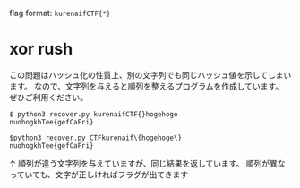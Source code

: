 flag format: `kurenaifCTF{*}`

# xor rush

この問題はハッシュ化の性質上、別の文字列でも同じハッシュ値を示してしまいます。
なので、文字列を与えると順列を整えるプログラムを作成しています。
ぜひご利用ください。

```
$ python3 recover.py kurenaifCTF{}hogehoge
nuohogkhTee{gefCaFri}

$python3 recover.py CTFkurenaif\{hogehoge\}
nuohogkhTee{gefCaFri}
```
↑ 順列が違う文字列を与えていますが、同じ結果を返しています。
順列が異なっていても、文字が正しければフラグが出てきます